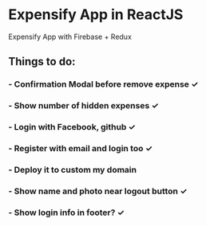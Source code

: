 # Expensify App in ReactJS
Expensify App with Firebase + Redux


## Things to do:
### - Confirmation Modal before remove expense ✓
### - Show number of hidden expenses ✓
### - Login with Facebook, github ✓
### - Register with email and login too ✓
### - Deploy it to custom my domain
### - Show name and photo near logout button ✓
### - Show login info in footer? ✓
